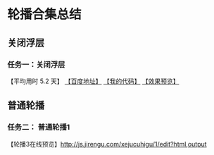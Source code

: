 # 轮播合集总结

## 关闭浮层
### 任务一：关闭浮层

【平均用时 5.2 天】
[【百度地址】](http://ife.baidu.com/course/detail/id/90)
[【我的代码】](https://github.com/wangsiyuan233/IFE2017/tree/master/%E5%B0%8F%E8%96%87%E5%AD%A6%E9%99%A2/xiaowei_task1)
[【效果预览】](http://wangsiyuan233.cn/IFE2017/%E5%B0%8F%E8%96%87%E5%AD%A6%E9%99%A2/xiaowei_task1/xiaowei_task1.html)


## 普通轮播
### 任务二： 普通轮播1







【轮播3在线预览】http://js.jirengu.com/xejucuhigu/1/edit?html,output

